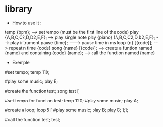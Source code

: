 # library

- How to use it :

temp {bpm}; --> set tempo (must be the first line of the code)
play {A,B,C,C2,D,D2,E,F}; --> play single note
play {piano} {A,B,C,C2,D,D2,E,F}; --> play intrument
pause {time}; ---> pause time in ms
loop {n} [{code}]; --> repeat n time {code}
song {name} [{code}]; --> create a funtion named {name} and containing {code}
{name}; --> call the function named {name}

- Exemple

#set tempo;
temp 110;

#play some music;
play E;

#create the function test;
song test [

#set tempo for function test;
temp 120;
#play some music;
play A;

#create a loop;
loop 5 [
#play some music;
play B;
play C;
];];

#call the function test;
test;